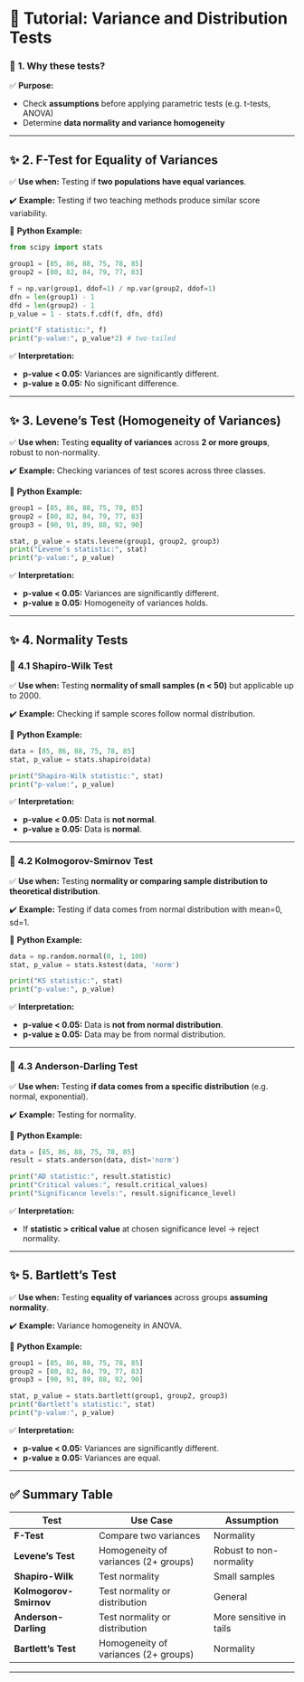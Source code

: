 # 🌟 **Tutorial: Variance and Distribution Tests**

### 📌 **1. Why these tests?**

✅ **Purpose:**

* Check **assumptions** before applying parametric tests (e.g. t-tests, ANOVA)
* Determine **data normality and variance homogeneity**

---

## ✨ **2. F-Test for Equality of Variances**

✅ **Use when:**
Testing if **two populations have equal variances**.

✔️ **Example:** Testing if two teaching methods produce similar score variability.

🔧 **Python Example:**

```python
from scipy import stats

group1 = [85, 86, 88, 75, 78, 85]
group2 = [80, 82, 84, 79, 77, 83]

f = np.var(group1, ddof=1) / np.var(group2, ddof=1)
dfn = len(group1) - 1
dfd = len(group2) - 1
p_value = 1 - stats.f.cdf(f, dfn, dfd)

print("F statistic:", f)
print("p-value:", p_value*2) # two-tailed
```

✅ **Interpretation:**

* **p-value < 0.05:** Variances are significantly different.
* **p-value ≥ 0.05:** No significant difference.

---

## ✨ **3. Levene’s Test (Homogeneity of Variances)**

✅ **Use when:**
Testing **equality of variances** across **2 or more groups**, robust to non-normality.

✔️ **Example:** Checking variances of test scores across three classes.

🔧 **Python Example:**

```python
group1 = [85, 86, 88, 75, 78, 85]
group2 = [80, 82, 84, 79, 77, 83]
group3 = [90, 91, 89, 88, 92, 90]

stat, p_value = stats.levene(group1, group2, group3)
print("Levene’s statistic:", stat)
print("p-value:", p_value)
```

✅ **Interpretation:**

* **p-value < 0.05:** Variances are significantly different.
* **p-value ≥ 0.05:** Homogeneity of variances holds.

---

## ✨ **4. Normality Tests**

### 🔹 **4.1 Shapiro-Wilk Test**

✅ **Use when:**
Testing **normality of small samples (n < 50)** but applicable up to 2000.

✔️ **Example:** Checking if sample scores follow normal distribution.

🔧 **Python Example:**

```python
data = [85, 86, 88, 75, 78, 85]
stat, p_value = stats.shapiro(data)

print("Shapiro-Wilk statistic:", stat)
print("p-value:", p_value)
```

✅ **Interpretation:**

* **p-value < 0.05:** Data is **not normal**.
* **p-value ≥ 0.05:** Data is **normal**.

---

### 🔹 **4.2 Kolmogorov-Smirnov Test**

✅ **Use when:**
Testing **normality or comparing sample distribution to theoretical distribution**.

✔️ **Example:** Testing if data comes from normal distribution with mean=0, sd=1.

🔧 **Python Example:**

```python
data = np.random.normal(0, 1, 100)
stat, p_value = stats.kstest(data, 'norm')

print("KS statistic:", stat)
print("p-value:", p_value)
```

✅ **Interpretation:**

* **p-value < 0.05:** Data is **not from normal distribution**.
* **p-value ≥ 0.05:** Data may be from normal distribution.

---

### 🔹 **4.3 Anderson-Darling Test**

✅ **Use when:**
Testing **if data comes from a specific distribution** (e.g. normal, exponential).

✔️ **Example:** Testing for normality.

🔧 **Python Example:**

```python
data = [85, 86, 88, 75, 78, 85]
result = stats.anderson(data, dist='norm')

print("AD statistic:", result.statistic)
print("Critical values:", result.critical_values)
print("Significance levels:", result.significance_level)
```

✅ **Interpretation:**

* If **statistic > critical value** at chosen significance level → reject normality.

---

## ✨ **5. Bartlett’s Test**

✅ **Use when:**
Testing **equality of variances** across groups **assuming normality**.

✔️ **Example:** Variance homogeneity in ANOVA.

🔧 **Python Example:**

```python
group1 = [85, 86, 88, 75, 78, 85]
group2 = [80, 82, 84, 79, 77, 83]
group3 = [90, 91, 89, 88, 92, 90]

stat, p_value = stats.bartlett(group1, group2, group3)
print("Bartlett’s statistic:", stat)
print("p-value:", p_value)
```

✅ **Interpretation:**

* **p-value < 0.05:** Variances are significantly different.
* **p-value ≥ 0.05:** Variances are equal.

---

## ✅ **Summary Table**

| **Test**               | **Use Case**                         | **Assumption**          |
| ---------------------- | ------------------------------------ | ----------------------- |
| **F-Test**             | Compare two variances                | Normality               |
| **Levene’s Test**      | Homogeneity of variances (2+ groups) | Robust to non-normality |
| **Shapiro-Wilk**       | Test normality                       | Small samples           |
| **Kolmogorov-Smirnov** | Test normality or distribution       | General                 |
| **Anderson-Darling**   | Test normality or distribution       | More sensitive in tails |
| **Bartlett’s Test**    | Homogeneity of variances (2+ groups) | Normality               |

---

